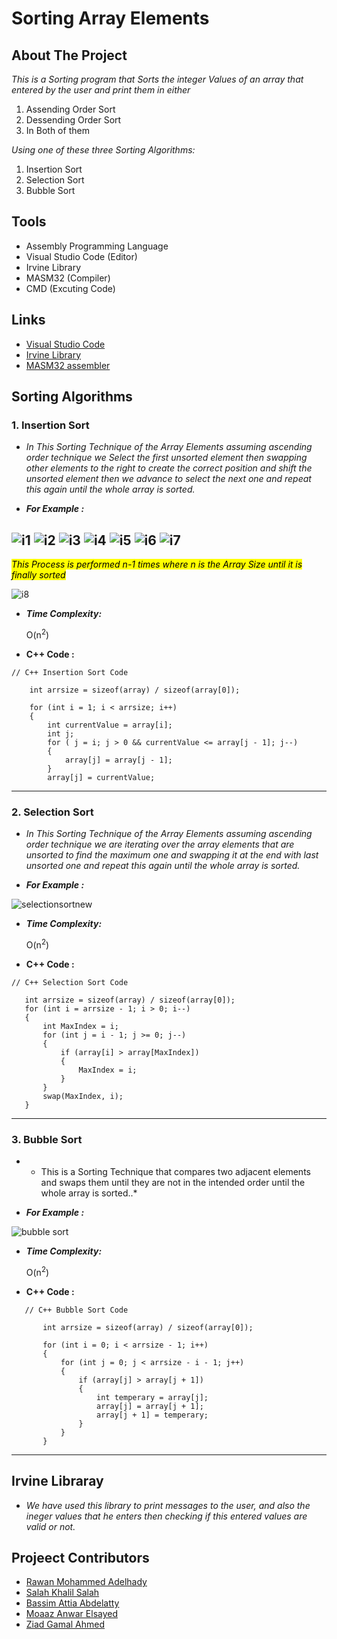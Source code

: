 # Sorting Array Elements
## About The Project
*This is a Sorting program that Sorts the integer Values of an array that entered by the user 
and print them in either*
1. Assending Order Sort
2. Dessending Order Sort
3. In Both of them

*Using one of these three Sorting Algorithms:*
1. Insertion Sort
2. Selection Sort
3. Bubble Sort

## Tools
* Assembly Programming Language
* Visual Studio Code (Editor)
* Irvine Library
* MASM32 (Compiler)
* CMD (Excuting Code)

## Links

* [ Visual Studio Code ](https://code.visualstudio.com/Download)
* [ Irvine Library ](http://csc.csudh.edu/mmccullough/asm/help/index.html?page=source%2Fmacros32%2Fmdumpmem.htm)
* [ MASM32 assembler ](https://www.masm32.com)

## Sorting Algorithms
### 1. Insertion Sort 

*   *In This Sorting Technique of the Array Elements assuming ascending order technique we Select the first unsorted element then swapping other elements to the right to create the correct position and shift the unsorted element then we advance to select the next one and repeat this again until the whole array is sorted.*


* **_For Example :_**

![i1](https://user-images.githubusercontent.com/47761503/148007906-2e9e987e-635e-4888-8c17-b017cb5035e2.PNG)
![i2](https://user-images.githubusercontent.com/47761503/148007911-2bad673b-f755-4520-bffa-59f4e615d36f.PNG)
![i3](https://user-images.githubusercontent.com/47761503/148007913-a9ec273d-658e-4fb1-be69-5f74e7b5a2fb.PNG)
![i4](https://user-images.githubusercontent.com/47761503/148007914-641eabde-3408-42f4-8c90-3d5783cf0e8b.PNG)
![i5](https://user-images.githubusercontent.com/47761503/148007919-5a2d96c5-1d4e-4a8c-9470-f2172e88efdb.PNG)
![i6](https://user-images.githubusercontent.com/47761503/148007920-02e106eb-a4ef-4592-918e-a9fdac42a86a.PNG)
![i7](https://user-images.githubusercontent.com/47761503/148007922-084cb7a8-855a-416d-9272-7a95b1728917.PNG)
---
 <mark> *This Process is performed n-1 times where n is the Array Size until it is finally sorted* </mark>
    
![i8](https://user-images.githubusercontent.com/47761503/148007905-de837187-0d55-40ca-b745-930ac06fe01b.PNG)

*  **_Time Complexity:_**
    
     O(n<sup>2</sup>)
     
 * **C++ Code :**
 
```
// C++ Insertion Sort Code

	int arrsize = sizeof(array) / sizeof(array[0]);

	for (int i = 1; i < arrsize; i++)
	{
		int currentValue = array[i];
		int j;
		for ( j = i; j > 0 && currentValue <= array[j - 1]; j--)
		{
			array[j] = array[j - 1];
		}
		array[j] = currentValue;

```
***
### 2. Selection Sort 

*   *In This Sorting Technique of the Array Elements assuming ascending order technique we are iterating over the array elements that are unsorted to find the maximum one and swapping it at the end with last unsorted one and repeat this again until the whole array is sorted.*


* **_For Example :_**

![selectionsortnew](https://user-images.githubusercontent.com/47761503/147995391-86e05f72-c24f-4dfd-a00a-4b119f74577c.png)

*  **_Time Complexity:_**
    
     O(n<sup>2</sup>)
     
 * **C++ Code :**
 ```
// C++ Selection Sort Code

	int arrsize = sizeof(array) / sizeof(array[0]);
	for (int i = arrsize - 1; i > 0; i--)
	{
		int MaxIndex = i;
		for (int j = i - 1; j >= 0; j--)
		{
			if (array[i] > array[MaxIndex])
			{
				MaxIndex = i;
			}
		}
		swap(MaxIndex, i);
	}

```
***

### 3. Bubble Sort

*   * This is a Sorting Technique that compares two adjacent elements and swaps them until they are not in the intended order until the whole array is sorted..*


* **_For Example :_**

![bubble sort](https://user-images.githubusercontent.com/47761503/148011706-3e334a1e-9e12-4ec8-ab23-a7effd0445c9.png)


*  **_Time Complexity:_**
    
     O(n<sup>2</sup>)
     
 * **C++ Code :**
 ```
	// C++ Bubble Sort Code

		int arrsize = sizeof(array) / sizeof(array[0]);

		for (int i = 0; i < arrsize - 1; i++)
		{
			for (int j = 0; j < arrsize - i - 1; j++)
			{
				if (array[j] > array[j + 1])
				{
					int temperary = array[j];
					array[j] = array[j + 1];
					array[j + 1] = temperary;
				}
			}
		}

```
***
## Irvine Libraray
* *We have used this library to print messages to the user, and also the ineger values that he enters then checking if this entered values are valid or not.*


## Projeect Contributors
* [Rawan Mohammed Adelhady](https://github.com/rawanmohammed99/)
* [Salah Khalil Salah](https://github.com/SalahKhalil1/)
* [Bassim Attia Abdelatty](https://github.com/Baccem/)
* [Moaaz Anwar Elsayed](https://github.com/moaaz1010/)
* [Ziad Gamal Ahmed](https://github.com/ziiadgamal/)

